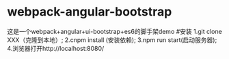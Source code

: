 # webpack-angular-bootstrap
 这是一个webpack+angular+ui-bootstrap+es6的脚手架demo
#安装
 1.git clone XXX（克隆到本地）;
 2.cnpm install (安装依赖);
 3.npm run start(启动服务器);
 4.浏览器打开http://localhost:8080/
 
